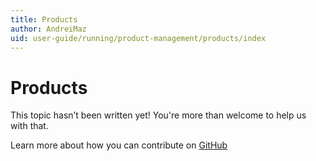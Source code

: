 ```yaml
---
title: Products
author: AndreiMaz
uid: user-guide/running/product-management/products/index
---
```

# Products

This topic hasn’t been written yet! You're more than welcome to help us with that.

Learn more about how you can contribute on [GitHub](https://github.com/nopSolutions/nopCommerce-Docs/blob/master/CONTRIBUTING.md)